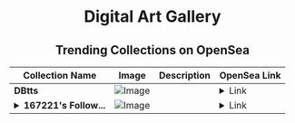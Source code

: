 <div align="center">

# Digital Art Gallery

## Trending Collections on OpenSea

| Collection Name                       | Image                                                                                     | Description                       | OpenSea Link                                                                                          |
|---------------------------------------|-------------------------------------------------------------------------------------------|-----------------------------------|--------------------------------------------------------------------------------------------------------|
| **DBtts** | ![Image](https://i.seadn.io/s/raw/files/b9702b6d8155061fbf3354ebb68a5f51.jpg?w=500&auto=format?w=200&auto=format) |  | <details><summary>Link</summary>[DBtts](https://opensea.io/collection/dbtts-102)</details> |
| **<details><summary>167221's Follow...</summary>167221's Follower</details>** | ![Image](https://i.seadn.io/s/raw/files/19f9f090920392cc3650cbdf4361755b.png?w=500&auto=format?w=200&auto=format) |  | <details><summary>Link</summary>[167221's Follower](https://opensea.io/collection/167221-s-follower)</details> |

</div>
